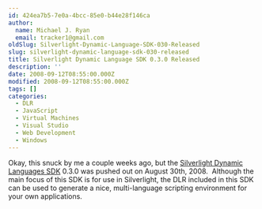 ```yaml
---
id: 424ea7b5-7e0a-4bcc-85e0-b44e28f146ca
author:
  name: Michael J. Ryan
  email: tracker1@gmail.com
oldSlug: Silverlight-Dynamic-Language-SDK-030-Released
slug: silverlight-dynamic-language-sdk-030-released
title: Silverlight Dynamic Language SDK 0.3.0 Released
description: ''
date: 2008-09-12T08:55:00.000Z
modified: 2008-09-12T08:55:00.000Z
tags: []
categories:
  - DLR
  - JavaScript
  - Virtual Machines
  - Visual Studio
  - Web Development
  - Windows
---
```


<p>Okay, this snuck by me a couple weeks ago, but the <a href="http://www.codeplex.com/sdlsdk/" test="true">Silverlight Dynamic Languages SDK</a> 0.3.0 was pushed out on August 30th, 2008.&#xA0; Although the main focus of this SDK is for use in Silverlight, the DLR included in this SDK can be used to generate a nice, multi-language scripting environment for your own applications.</p>